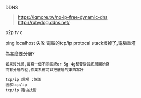 DDNS
>https://iqmore.tw/no-ip-free-dynamic-dns  
>http://rubydog.ddns.net/

p2p tv  c

ping localhost 失敗 電腦的tcp/ip protocal stack壞掉了,電腦重灌  

為甚麼要分層?
```
如果沒分層,每寫一個不同系統or 5g 4g都要從最底層開始寫
而有分層的話,作業系統可以把底層的東西寫好
```
```
tcp/ip 想解 :協議  
圖解tcp/ip  
tcp/ip 路由技術
```

